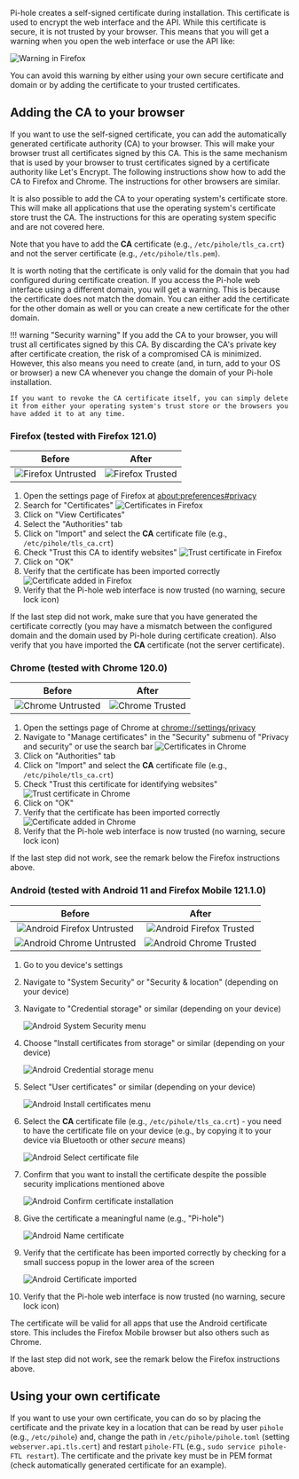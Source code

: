 Pi-hole creates a self-signed certificate during installation. This certificate is used to encrypt the web interface and the API. While this certificate is secure, it is not trusted by your browser. This means that you will get a warning when you open the web interface or use the API like:

![Warning in Firefox](../images/api/firefox-tls-insecure.png)

You can avoid this warning by either using your own secure certificate and domain or by adding the certificate to your trusted certificates.

## Adding the CA to your browser

If you want to use the self-signed certificate, you can add the automatically generated certificate authority (CA) to your browser. This will make your browser trust all certificates signed by this CA. This is the same mechanism that is used by your browser to trust certificates signed by a certificate authority like Let's Encrypt. The following instructions show how to add the CA to Firefox and Chrome. The instructions for other browsers are similar.

It is also possible to add the CA to your operating system's certificate store. This will make all applications that use the operating system's certificate store trust the CA. The instructions for this are operating system specific and are not covered here.

Note that you have to add the **CA** certificate (e.g., `/etc/pihole/tls_ca.crt`) and not the server certificate (e.g., `/etc/pihole/tls.pem`).

It is worth noting that the certificate is only valid for the domain that you had configured during certificate creation. If you access the Pi-hole web interface using a different domain, you will get a warning. This is because the certificate does not match the domain. You can either add the certificate for the other domain as well or you can create a new certificate for the other domain.

<!-- markdownlint-disable code-block-style -->
!!! warning "Security warning"
    If you add the CA to your browser, you will trust all certificates signed by this CA. By discarding the CA's private key after certificate creation, the risk of a compromised CA is minimized. However, this also means you need to create (and, in turn, add to your OS or browser) a new CA whenever you change the domain of your Pi-hole installation.

    If you want to revoke the CA certificate itself, you can simply delete it from either your operating system's trust store or the browsers you have added it to at any time.
<!-- markdownlint-enable code-block-style -->

### Firefox (tested with Firefox 121.0)

Before | After
:-----:|:-----:
![Firefox Untrusted](../images/api/firefox-pihole-untrusted.png) | ![Firefox Trusted](../images/api/firefox-pihole-trusted.png)

1. Open the settings page of Firefox at [about:preferences#privacy](about:preferences#privacy)
2. Search for "Certificates"
    ![Certificates in Firefox](../images/api/firefox-certificates.png)
3. Click on "View Certificates"
4. Select the "Authorities" tab
5. Click on "Import" and select the **CA** certificate file (e.g., `/etc/pihole/tls_ca.crt`)
6. Check "Trust this CA to identify websites"
    ![Trust certificate in Firefox](../images/api/firefox-ca-trust.png)
7. Click on "OK"
8. Verify that the certificate has been imported correctly
    ![Certificate added in Firefox](../images/api/firefox-ca-added.png)
9. Verify that the Pi-hole web interface is now trusted (no warning, secure lock icon)

If the last step did not work, make sure that you have generated the certificate correctly (you may have a mismatch between the configured domain and the domain used by Pi-hole during certificate creation). Also verify that you have imported the **CA** certificate (not the server certificate).

### Chrome (tested with Chrome 120.0)

Before | After
:-----:|:-----:
![Chrome Untrusted](../images/api/chrome-pihole-untrusted.png) | ![Chrome Trusted](../images/api/chrome-pihole-trusted.png)

1. Open the settings page of Chrome at [chrome://settings/privacy](chrome://settings/privacy)
2. Navigate to "Manage certificates" in the "Security" submenu of "Privacy and security" or use the search bar
    ![Certificates in Chrome](../images/api/chrome-certificates.png)
3. Click on "Authorities" tab
4. Click on "Import" and select the **CA** certificate file (e.g., `/etc/pihole/tls_ca.crt`)
5. Check "Trust this certificate for identifying websites"
    ![Trust certificate in Chrome](../images/api/chrome-ca-trust.png)
6. Click on "OK"
7. Verify that the certificate has been imported correctly
    ![Certificate added in Chrome](../images/api/chrome-ca-added.png)
8. Verify that the Pi-hole web interface is now trusted (no warning, secure lock icon)

If the last step did not work, see the remark below the Firefox instructions above.

### Android (tested with Android 11 and Firefox Mobile 121.1.0)

Before | After
:-----:|:-----:
![Android Firefox Untrusted](../images/api/android-pihole-untrusted.png) | ![Android Firefox Trusted](../images/api/android-pihole-trusted.png)
![Android Chrome Untrusted](../images/api/android-chrome-untrusted.png) | ![Android Chrome Trusted](../images/api/android-chrome-trusted.png)

1. Go to you device's settings
2. Navigate to "System Security" or "Security & location" (depending on your device)
3. Navigate to "Credential storage" or similar (depending on your device)

    ![Android System Security menu](../images/api/android-system-security.png)

4. Choose "Install certificates from storage" or similar (depending on your device)

    ![Android Credential storage menu](../images/api/android-credential-storage.png)

5. Select "User certificates" or similar (depending on your device)

    ![Android Install certificates menu](../images/api/android-install-ca.png)

6. Select the **CA** certificate file (e.g., `/etc/pihole/tls_ca.crt`) - you need to have the certificate file on your device (e.g., by copying it to your device via Bluetooth or other *secure* means)

    ![Android Select certificate file](../images/api/android-ca-select.png)

7. Confirm that you want to install the certificate despite the possible security implications mentioned above

    ![Android Confirm certificate installation](../images/api/android-ca-security-warning.png)

8. Give the certificate a meaningful name (e.g., "Pi-hole")

    ![Android Name certificate](../images/api/android-ca-name.png)

9. Verify that the certificate has been imported correctly by checking for a small success popup in the lower area of the screen

    ![Android Certificate imported](../images/api/android-ca-success.png)

10. Verify that the Pi-hole web interface is now trusted (no warning, secure lock icon)

The certificate will be valid for all apps that use the Android certificate store. This includes the Firefox Mobile browser but also others such as Chrome.

If the last step did not work, see the remark below the Firefox instructions above.

## Using your own certificate

If you want to use your own certificate, you can do so by placing the certificate and the private key in a location that can be read by user `pihole` (e.g., `/etc/pihole`) and, change the path in `/etc/pihole/pihole.toml` (setting `webserver.api.tls.cert`) and restart `pihole-FTL` (e.g., `sudo service pihole-FTL restart`). The certificate and the private key must be in PEM format (check automatically generated certificate for an example).
